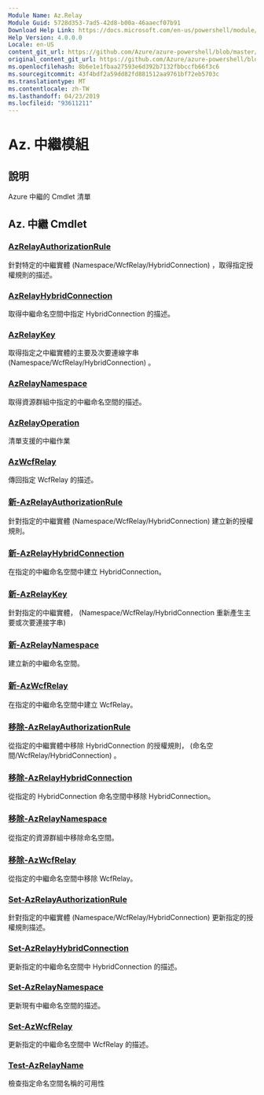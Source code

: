 ```yaml
---
Module Name: Az.Relay
Module Guid: 5728d353-7ad5-42d8-b00a-46aaecf07b91
Download Help Link: https://docs.microsoft.com/en-us/powershell/module/az.relay
Help Version: 4.0.0.0
Locale: en-US
content_git_url: https://github.com/Azure/azure-powershell/blob/master/src/Relay/Relay/help/Az.Relay.md
original_content_git_url: https://github.com/Azure/azure-powershell/blob/master/src/Relay/Relay/help/Az.Relay.md
ms.openlocfilehash: 8b6e1e1fbaa27593e6d392b7132fbbccfb66f3c6
ms.sourcegitcommit: 43f4bdf2a59dd82fd881512aa9761bf72eb5703c
ms.translationtype: MT
ms.contentlocale: zh-TW
ms.lasthandoff: 04/23/2019
ms.locfileid: "93611211"
---
```

# Az. 中繼模組
## 說明
Azure 中繼的 Cmdlet 清單

## Az. 中繼 Cmdlet
### [AzRelayAuthorizationRule](Get-AzRelayAuthorizationRule.md)
針對特定的中繼實體 (Namespace/WcfRelay/HybridConnection) ，取得指定授權規則的描述。

### [AzRelayHybridConnection](Get-AzRelayHybridConnection.md)
取得中繼命名空間中指定 HybridConnection 的描述。

### [AzRelayKey](Get-AzRelayKey.md)
取得指定之中繼實體的主要及次要連線字串 (Namespace/WcfRelay/HybridConnection) 。

### [AzRelayNamespace](Get-AzRelayNamespace.md)
取得資源群組中指定的中繼命名空間的描述。

### [AzRelayOperation](Get-AzRelayOperation.md)
清單支援的中繼作業

### [AzWcfRelay](Get-AzWcfRelay.md)
傳回指定 WcfRelay 的描述。

### [新-AzRelayAuthorizationRule](New-AzRelayAuthorizationRule.md)
針對指定的中繼實體 (Namespace/WcfRelay/HybridConnection) 建立新的授權規則。

### [新-AzRelayHybridConnection](New-AzRelayHybridConnection.md)
在指定的中繼命名空間中建立 HybridConnection。

### [新-AzRelayKey](New-AzRelayKey.md)
針對指定的中繼實體， (Namespace/WcfRelay/HybridConnection 重新產生主要或次要連接字串) 

### [新-AzRelayNamespace](New-AzRelayNamespace.md)
建立新的中繼命名空間。

### [新-AzWcfRelay](New-AzWcfRelay.md)
在指定的中繼命名空間中建立 WcfRelay。

### [移除-AzRelayAuthorizationRule](Remove-AzRelayAuthorizationRule.md)
從指定的中繼實體中移除 HybridConnection 的授權規則， (命名空間/WcfRelay/HybridConnection) 。

### [移除-AzRelayHybridConnection](Remove-AzRelayHybridConnection.md)
從指定的 HybridConnection 命名空間中移除 HybridConnection。

### [移除-AzRelayNamespace](Remove-AzRelayNamespace.md)
從指定的資源群組中移除命名空間。 

### [移除-AzWcfRelay](Remove-AzWcfRelay.md)
從指定的中繼命名空間中移除 WcfRelay。

### [Set-AzRelayAuthorizationRule](Set-AzRelayAuthorizationRule.md)
針對指定的中繼實體 (Namespace/WcfRelay/HybridConnection) 更新指定的授權規則描述。

### [Set-AzRelayHybridConnection](Set-AzRelayHybridConnection.md)
更新指定的中繼命名空間中 HybridConnection 的描述。

### [Set-AzRelayNamespace](Set-AzRelayNamespace.md)
更新現有中繼命名空間的描述。

### [Set-AzWcfRelay](Set-AzWcfRelay.md)
更新指定的中繼命名空間中 WcfRelay 的描述。

### [Test-AzRelayName](Test-AzRelayName.md)
檢查指定命名空間名稱的可用性

